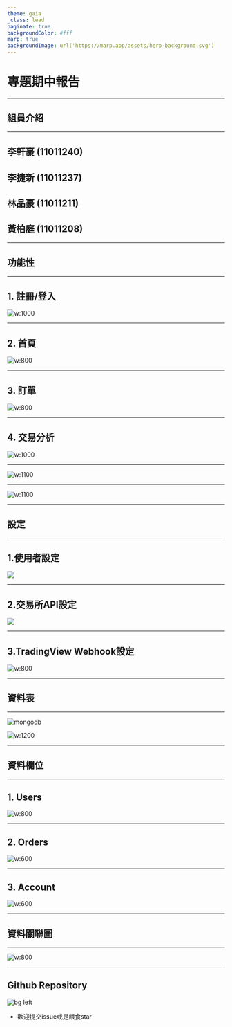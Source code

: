 ```yaml
---
theme: gaia
_class: lead
paginate: true
backgroundColor: #fff
marp: true
backgroundImage: url('https://marp.app/assets/hero-background.svg')
---
```


# 專題期中報告

---

<!-- _class: lead -->

## 組員介紹

---

## 李軒豪 (11011240)

## 李捷新 (11011237)

## 林品豪 (11011211)

## 黃柏庭 (11011208)

---

<!-- _class: lead -->

## 功能性

---

## 1. 註冊/登入

![w:1000 ](https://media.discordapp.net/attachments/868759966431973416/1099831887314296923/image.png)

---

## 2. 首頁

![w:800](https://media.discordapp.net/attachments/868759966431973416/1099833369459699752/image.png)

---

## 3. 訂單

![w:800 ](https://media.discordapp.net/attachments/868759966431973416/1099833668400320602/image.png?width=1393&height=926)

---

## 4. 交易分析

![w:1000](https://media.discordapp.net/attachments/868759966431973416/1099857996344987678/2023-04-24_8.42.38.png?width=1997&height=919)

---

![w:1100](https://media.discordapp.net/attachments/868759966431973416/1099858575104426004/2023-04-24_8.45.08.png?width=1952&height=926)

---

![w:1100](https://media.discordapp.net/attachments/868759966431973416/1099859256829812809/2023-04-24_8.47.48.png?width=1997&height=703)

---

<!-- _class: lead -->

## 設定

---

## 1.使用者設定

![](https://media.discordapp.net/attachments/868759966431973416/1100018145764315156/image.png)

---

## 2.交易所API設定

![](https://media.discordapp.net/attachments/868759966431973416/1100018197454934126/image.png)

---

## 3.TradingView Webhook設定

![w:800](https://media.discordapp.net/attachments/868759966431973416/1100018250605154425/image.png)

---

<!-- _class: lead -->

## 資料表

---

![mongodb](https://img.shields.io/badge/mongodb-4.4.6-47A248?style=plastic-square&logo=mongodb)

![w:1200](https://media.discordapp.net/attachments/868759966431973416/1100057553125253291/image.png)

---

<!-- _class: lead -->

## 資料欄位

---

## 1. Users

![w:800](https://media.discordapp.net/attachments/868759966431973416/1100061093256253470/image.png)

---

## 2. Orders

![w:600](https://media.discordapp.net/attachments/868759966431973416/1100061282419359744/image.png)

---

## 3. Account

![w:600](https://media.discordapp.net/attachments/868759966431973416/1100061488674246709/image.png)

---

<!-- _class: lead -->

## 資料關聯圖

---

![w:800](https://media.discordapp.net/attachments/868759966431973416/1100061761526308884/ID.png?width=895&height=671)

---

## Github Repository

![bg left](https://media.discordapp.net/attachments/868759966431973416/1100062738648158218/qrcode_github.com.png)

- 歡迎提交issue或是餵食star